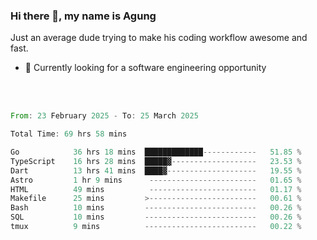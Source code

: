 ### Hi there 👋, my name is Agung
Just an average dude trying to make his coding workflow awesome and fast.

<!--
**agungfir98/agungfir98** is a ✨ _special_ ✨ repository because its `README.md` (this file) appears on your GitHub profile.
-->

- 🔭 Currently looking for a software engineering opportunity
<br/>
<br/>
<!--START_SECTION:waka-->

```rust
From: 23 February 2025 - To: 25 March 2025

Total Time: 69 hrs 58 mins

Go            36 hrs 18 mins  █████████████------------   51.85 %
TypeScript    16 hrs 28 mins  █████▓-------------------   23.53 %
Dart          13 hrs 41 mins  ████▓--------------------   19.55 %
Astro         1 hr 9 mins      ------------------------   01.65 %
HTML          49 mins          ------------------------   01.17 %
Makefile      25 mins         >------------------------   00.61 %
Bash          10 mins         -------------------------   00.26 %
SQL           10 mins         -------------------------   00.26 %
tmux          9 mins          -------------------------   00.22 %
```

<!--END_SECTION:waka-->
